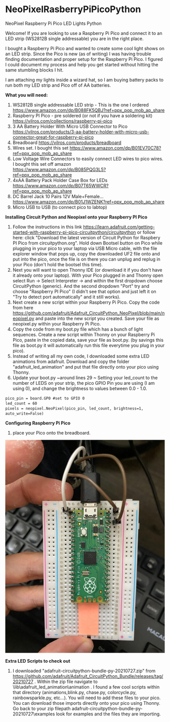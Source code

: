 # NeoPixelRasberryPiPicoPython
NeoPixel Raspberry Pi Pico LED Lights Python

Welcome! If you are looking to use a Raspberry Pi Pico and connect it to an LED strip (WS2812B single addressable) you are in the right place. 

I bought a Raspberry Pi Pico and wanted to create some cool light shows on an LED strip. Since the Pico is new (as of writing) I was having trouble finding documentation and proper setup for the Raspberry Pi Pico. I figured I could document my process and help you get started without hitting the same stumbling blocks I hit. 

I am attaching my lights inside a wizard hat, so I am buying battery packs to run both my LED strip and Pico off of AA batteries. 


**What you will need:**
1. WS2812B single addressable LED strip - This is the one I ordered https://www.amazon.com/dp/B088FK5QBJ?ref=ppx_pop_mob_ap_share
2. Raspberry PI Pico - pre soldered (or not if you have a soldering kit) https://vilros.com/collections/raspberry-pi-pico
3. 3 AA Battery Holder With Micro USB Connector to Pico https://vilros.com/products/3-aa-battery-holder-with-micro-usb-connector-great-for-raspberry-pi-pico
4. Breadboard https://vilros.com/products/breadboard
5. Wires set. I bought this set  https://www.amazon.com/dp/B01EV70C78?ref=ppx_pop_mob_ap_share
6. Low Voltage Wire Connectors to easily connect LED wires to pico wires. I bought this set off amazon https://www.amazon.com/dp/B085PQG3L5?ref=ppx_pop_mob_ap_share
7. 4xAA Battery Pack Holder Case Box for LEDs https://www.amazon.com/dp/B07T65WWCR?ref=ppx_pop_mob_ap_share
8. DC Barrel Jack 10 Pairs 12V Male+Female... https://www.amazon.com/dp/B01J1WZENK?ref=ppx_pop_mob_ap_share
9. Micro USB to USB (to connect pico to labtop)


**Installing Circuit Python and Neopixel onto your Raspberry PI Pico**
1. Follow the instructions in this link https://learn.adafruit.com/getting-started-with-raspberry-pi-pico-circuitpython/circuitpython  or follow here: click "Download the latest version of Circuit Python for Raspbery PI Pico from circuitpython.org". Hold down Bootsel button on Pico while plugging in your pico to your laptop via USB Micro cable, with the file explorer window that pops up, copy the downloaded UF2 file onto and put into the pico, once the file is on there you can unplug and replug in your Pico (don't hold the bootsel this time). 
2. Next you will want to open Thonny IDE (or download it if you don't have it already onto your laptop). With your Pico plugged in and Thonny open select  Run -> Select Interpreter -> and within the first dropdown choose CircuitPython (generic). And the second dropdown "Port" try and choose "Raspberry PI Pico" (I didn't see that option and just left it on "Try to detect port automatically" and it still works).
3. Next create a new script within your Raspberry Pi Pico. Copy the code from here https://github.com/adafruit/Adafruit_CircuitPython_NeoPixel/blob/main/neopixel.py and paste into the new script you created. Save your file as neopixel.py within your Raspberry Pi Pico.
4. Copy the code from my boot.py file which has a bunch of light sequences. Create a new script within Thonny on your Raspberry Pi Pico, paste in the copied data,  save  your file as boot.py. (by savings this file as boot.py it will automatically run this file everytime you plug in your pico). 
5. Instead of writing all my own code, I downloaded some extra LED animations from adafruit. Download and copy the folder "adafruit_led_animation" and put that file directly onto your pico using Thonny.
6. Update your boot.py ~around lines 29 ~ Setting your led_count to the number of LEDS on your strip, the pico GPIO Pin you are using (I am using 0), and change the brightness to values between 0.0 - 1.0.
```
pico_pin = board.GP0 #set to GPIO 0
led_count = 60    
pixels = neopixel.NeoPixel(pico_pin, led_count, brightness=1, auto_write=False)   
```

**Configuring Raspberry Pi Pico**
1. place your Pico onto the breadboard. 


![alt text](https://github.com/jgentsch11/NeoPixelRasberryPiPicoPython/blob/main/pico_breadboard_setup.jpg?raw=true)

**Extra LED Scripts to check out**
1. I downloaded "adafruit-circuitpython-bundle-py-20210727.zip" from https://github.com/adafruit/Adafruit_CircuitPython_Bundle/releases/tag/20210727 . Within the zip file navigate to  \lib\adafruit_led_animation\animation . I found a few cool scripts within that directory (animations,blink.py, chase.py, colorcycle.py, rainbowsparkle.py, etc...). You will need to add these files to your pico. You can download those imports directly onto your pico using Thonny. Go back to your zip filepath adafruit-circuitpython-bundle-py-20210727\examples   look for examples and the files they are importing. 
